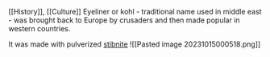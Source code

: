 
[[History]], [[Culture]]
Eyeliner or kohl - traditional name used in middle east - was brought back to Europe by crusaders and then made popular in western countries. 

It was made with pulverized [stibnite](https://en.wikipedia.org/wiki/Stibnite) 
![[Pasted image 20231015000518.png]]


